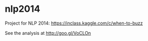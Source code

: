 nlp2014
=======

Project for NLP 2014: https://inclass.kaggle.com/c/when-to-buzz

See the analysis at http://goo.gl/VoCLOn
